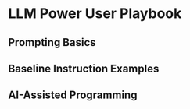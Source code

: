 # LLM Power User Playbook

## Prompting Basics

## Baseline Instruction Examples

## AI-Assisted Programming